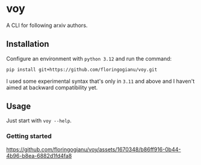 # voy

A CLI for following arxiv authors.

## Installation

Configure an environment with `python 3.12` and run the command:

```sh
pip install git+https://github.com/floringogianu/voy.git
```

I used some experimental syntax that's only in `3.11` and above and I haven't aimed at backward compatibility yet.

## Usage

Just start with `voy --help`.


### Getting started

https://github.com/floringogianu/voy/assets/1670348/b86ff916-0b44-4b96-b8ea-6882d1fd4fa8

